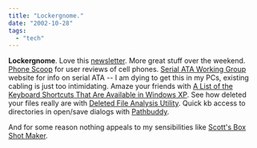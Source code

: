 ```yaml
---
title: "Lockergnome."
date: "2002-10-28"
tags: 
  - "tech"
---
```


**Lockergnome**. Love this [newsletter](http://www.lockergnome.com). More great stuff over the weekend. [Phone Scoop](http://www.phonescoop.com/) for user reviews of cell phones. [Serial ATA Working Group](http://www.serialata.org/) website for info on serial ATA -- I am dying to get this in my PCs, existing cabling is just too intimidating. Amaze your friends with [A List of the Keyboard Shortcuts That Are Available in Windows XP](http://support.microsoft.com/default.aspx?scid=kb;en-us;Q301583). See how deleted your files really are with [Deleted File Analysis Utility](http://www.mywebattack.com/gnomeapp.php?id=105454). Quick kb access to directories in open/save dialogs with [Pathbuddy](http://www.mywebattack.com/gnomeapp.php?id=105465).

And for some reason nothing appeals to my sensibilities like [Scott's Box Shot Maker](http://www.boxshotmaker.com/).
